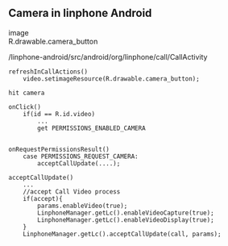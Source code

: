 ## Camera in linphone Android

image  
R.drawable.camera_button

/linphone-android/src/android/org/linphone/call/CallActivity
```
refreshInCallActions()
    video.setimageResource(R.drawable.camera_button);

hit camera

onClick()
    if(id == R.id.video)
        ...
        get PERMISSIONS_ENABLED_CAMERA


onRequestPermissionsResult()
    case PERMISSIONS_REQUEST_CAMERA:
        acceptCallUpdate(....);

acceptCallUpdate()
    ...
    //accept Call Video process
    if(accept){
        params.enableVideo(true);
        LinphoneManager.getLc().enableVideoCapture(true);
        LinphoneManager.getLc().enableVideoDisplay(true);
    }
    LinphoneManager.getLc().acceptCallUpdate(call, params);

```

